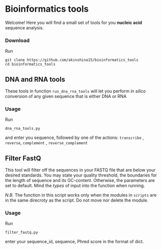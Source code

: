 # Bioinformatics tools

Welcome! Here you will find a small set of tools for you **nucleic acid** sequence analysis.

### Download

Run
~~~
git clone https://github.com/akinshina15/bioinformatics_tools
cd bioinformatics_tools
~~~

## DNA and RNA tools

These tools in function `run_dna_rna_tools` will let you perform *in silico* conversion of any given sequence that is either DNA or RNA

### Usage

Run 
~~~
dna_rna_tools.py
~~~

and enter you sequence, followed by one of the actions: `transcribe` , `reverse`, `complement` , `reverse_complement`

## Filter FastQ

This tool will filter off the sequences in your FASTQ file that are below your desired standards. You may state your quality threshold, the boundaries for the length of sequence and its GC-content. Otherwise, the parameters are set to default.
Mind the *types* of input into the function when running. 

*N.B.* The function in this script works only when the modules in `scripts` are in the same direcroty as the script. Do not move nor delete the module.

### Usage

Run 
~~~
filter_fastq.py
~~~

enter your sequence_id, sequence, Phred score in the format of dict.

